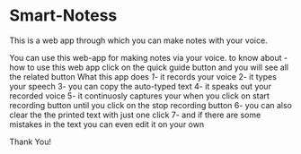 # Smart-Notess
 This is a web app through which you can make notes with your voice.

You can use this web-app for making notes via your voice. to know about - how to use this web app click on the quick guide button and you will see all the related button What this app does 
*1*- it records your voice 
2- it types your speech 
3- you can copy the auto-typed text 
4- it speaks out your recorded voice 
5- it continuosly captures your when you click on start recording button until you click on the stop recording button 
6- you can also clear the the printed text with just one click 
7- and if there are some mistakes in the text you can even edit it on your own

Thank You!
